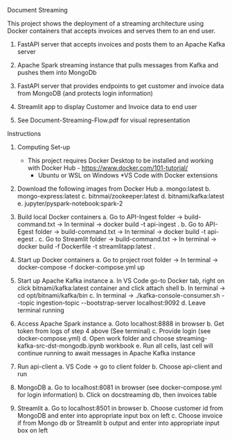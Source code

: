 Document Streaming 

This project shows the deployment of a streaming architecture using Docker containers that accepts invoices and serves them to an end user.

1. FastAPI server that accepts invoices and posts them to an Apache Kafka server
 
2. Apache Spark streaming instance that pulls messages from Kafka and pushes them into MongoDb

3. FastAPI server that provides endpoints to get customer and invoice data from MongoDB (and protects login information)

4. Streamlit app to display Customer and Invoice data to end user

5. See Document-Streaming-Flow.pdf for visual representation

Instructions

1. Computing Set-up
	* This project requires Docker Desktop to be installed and working with Docker Hub - https://www.docker.com/101-tutorial/
		* Ubuntu or WSL on Windows
	*VS Code with Docker extensions
	
2. Download the following images from Docker Hub
	a. mongo:latest
	b. mongo-express:latest
	c. bitnmai/zookeeper:latest
	d. bitnami/kafka:latest
	e. jupyter/pyspark-notebook:spark-2

3. Build local Docker containers
	a. Go to API-Ingest folder -> build-command.txt -> In terminal -> docker build -t api-ingest .
	b. Go to API-Egest folder -> build-command.txt -> In terminal -> docker build -t api-egest . 
	c. Go to Streamlit folder -> build-command.txt -> In terminal -> docker build -f Dockerfile -t streamlitapp:latest .

4. Start up Docker containers 
	a. Go to project root folder -> In terminal -> docker-compose -f docker-compose.yml up

5. Start up Apache Kafka instance
	a. In VS Code go-to Docker tab, right on click bitnami/kafka:latest container and click attach shell
	b. In terminal -> cd opt/bitnami/kafka/bin
	c. In terminal -> ./kafka-console-consumer.sh --topic ingestion-topic --bootstrap-server localhost:9092
	d. Leave terminal running
	
6. Access Apache Spark instance
	a. Goto localhost:8888 in browser
	b. Get token from logs of step 4 above (See terminal)
	c. Provide login (see docker-compose.yml)
	d. Open work folder and choose streaming-kafka-src-dst-mongodb.ipynb workbook
	e. Run all cells, last cell will continue running to await messages in Apache Kafka instance

7. Run api-client
	a. VS Code -> go to client folder
	b. Choose api-client and run
	
8. MongoDB
	a. Go to localhost:8081 in browser (see docker-compose.yml for login information)
	b. Click on docstreaming db, then invoices table

9. Streamlit
	a. Go to localhost:8501 in browser
	b. Choose customer id from MongoDB and enter into appropriate input box on left
	c. Choose invoice if from Mongo db or Streamlit b output and enter into appropriate input box on left
